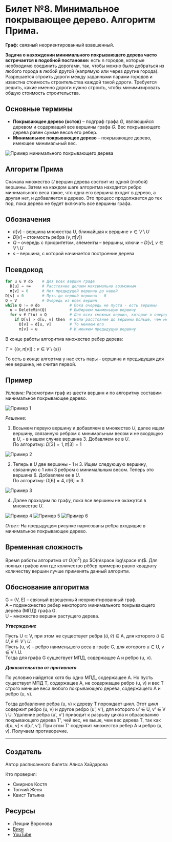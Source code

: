 # Билет №8. Минимальное покрывающее дерево. Алгоритм Прима.

**Граф:** связный неориентированный взвешенный.

**Задача о нахождении минимального покрывающего дерева часто встречается в подобной постановке:** есть n городов, которые необходимо соединить дорогами, так, чтобы можно было добраться из любого города в любой другой (напрямую или через другие города). Разрешается строить дороги между заданными парами городов и известна стоимость строительства каждой такой дороги. Требуется решить, какие именно дороги нужно строить, чтобы минимизировать общую стоимость строительства. 

## Основные термины

- **Покрывающее дерево (остов)** – подграф графа $G$, являющийся деревом и содержащий все вершины графа $G$. Вес покрывающего дерева равен сумме весов его ребер.
- **Минимальное покрывающее дерево** – покрывающее дерево, имеющее минимальный вес.

![Пример минимального покрывающего дерева](./images/1.png)

## Алгоритм Прима

Сначала множество $U$ вершин дерева состоит из одной (любой) вершины. Затем на каждом шаге алгоритма находится ребро минимального веса такое, что одна его вершина входит в дерево, а другая нет, и добавляется в дерево. Это процесс продолжается до тех пор, пока дерево не будет включать все вершины графа.

## Обозначения

- $π[v]$ – вершина множества $U$, ближайшая к вершине $v \in V \setminus U$
- $D[v]$ – стоимость ребра $(v, π[v])$
- $Q$ – очередь с приоритетом, элементы – вершины, ключи – $D[v], v \in V \setminus U$
- $s$ – вершина, с которой начинается построение дерева

## Псевдокод

```python
for u ∈ V do    # Для всех вершин графа
  D[u] = +∞     # Расстояние делаем максимально возможным
  π[v] = 0      # Нет предыдущей вершины до нашей
D[s] = 0        # Путь до первой вершины - 0
Q = V           # Очередь из всех вершин
while Q != ∅ do             # Пока очередь не пуста - есть вершины
  u = DeleteMin(Q)          # Выбираем наименьшую вершину
  for v ∈ Γ(u) ∩ Q          # Для всех смежных вершин, которые в очереди
    if D[v] > d[u, v] then  # Если расстояние до вершины больше, чем между вершинами
      D[v] = d[u, v]        # То меняем его
      π[v] = u              # И меняем предыдущую вершину
```

В конце работы алгоритма множество ребер дерева:

$T = \{(v,π[v]) : v \in V \setminus \{s\}\}$

То есть в конце алгортма у нас есть пары - вершина и предыдущая для нее вершина, не считая первой.

## Пример 

*Условие:* Рассмотрим граф из шести вершин и по алгоритму составим минимальное покрывающее дерево.

![Пример 1](./images/2.png)

*Решение:*

1. Возьмем первую вершину и добавляем в множество $U$, далее ищем вершину, связанную ребром с минимальным весом и не входящую в $U$, - в нашем случае вершина 3. Добавляем ее в $U$.  
  По алгоритму: $D[3] = 1, π[3] = 1$
  
  ![Пример 2](./images/3.png)
  
2. Теперь в $U$ две вершины - 1 и 3. Ищем следующую вершину, связанную с 1 или 3 ребром с минимальным весом. Теперь это вершина 6. Добавляем ее в $U$.   
  По алгоритму: $D[6] = 4, π[6] = 3$
  
  ![Пример 3](./images/4.png)
  
4. Далее проходим по графу, пока все вершины не окажутся в множестве $U$.
  
  ![Пример 4](./images/5.png) 
  ![Пример 5](./images/6.png)
  ![Пример 6](./images/7.png)

*Ответ:* На предыдущем рисунке нарисованы ребра входящие в минимальное покрывающее дерево.

## Временная сложность

Время работы алгоритма от $O(m^2)$ до $O(n\space log\space m)$. Для полных графов или где количество рёбер примерно равно квадрату количеству вершин лучше применять данный алгоритм.

## Обоснование алгоритма

G = (V, E) – связный взвешенный неориентированный граф.  
A – подмножество ребер некоторого минимального покрывающего дерева (МПД) графа G.  
U – множество вершин растущего дерева.  

***Утверждение***

Пусть U ⊂ V, при этом не существует ребра ($\tilde{u}, \tilde{v}$) ∈ A, для которого $\tilde{u} ∈ U, \tilde{v} ∈ V \setminus U$.  
Пусть (u, v) – ребро наименьшего веса в графе G, для которого u ∈ U, v ∈ V \ U.  
Тогда для графа G существует МПД, содержащее A и ребро (u, v).  

***Доказательство от противного***

По условию найдется хотя бы одно МПД, содержащее A. Но пусть существует МПД T, содержащее A, не содержащее ребро (u, v) и вес T строго меньше веса любого покрывающего дерева, содержащего A и ребро (u, v).

Тогда добавление ребра (u, v) к дереву T порождает цикл. Этот цикл содержит ребро (u, v) и другое ребро (u', v'), для которого u' ∈ U, v' ∈ V \ U. Удаление ребра (u', v') приводит к разрыву цикла и образованию покрывающего дерева T', чей вес, не выше, чем вес дерева T, так как d[u, v] ≤ d[u', v']. При этом T' содержит множество ребер A и ребро (u, v). Получаем противоречие.

---
## Создатель

Автор расписанного билета: Алиса Хайдарова

Кто проверил: 
- Смирнов Костя
- Топчий Женя
- Квист Татьяна

## Ресурсы
- Лекции Воронова
- [Вики](https://ru.wikipedia.org/wiki/%D0%9C%D0%B8%D0%BD%D0%B8%D0%BC%D0%B0%D0%BB%D1%8C%D0%BD%D0%BE%D0%B5_%D0%BE%D1%81%D1%82%D0%BE%D0%B2%D0%BD%D0%BE%D0%B5_%D0%B4%D0%B5%D1%80%D0%B5%D0%B2%D0%BE)
- [YouTube](https://www.youtube.com/watch?v=vPHUm874EoA)

